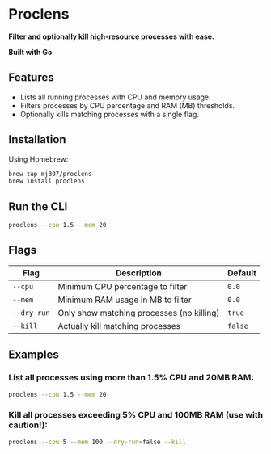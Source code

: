 # Proclens

**Filter and optionally kill high-resource processes with ease.**

**Built with Go**

## Features
- Lists all running processes with CPU and memory usage.
- Filters processes by CPU percentage and RAM (MB) thresholds.
- Optionally kills matching processes with a single flag.


## Installation
Using Homebrew:
```bash
brew tap mj307/proclens
brew install proclens
```
## Run the CLI
```bash
proclens --cpu 1.5 --mem 20 
```

## Flags
| Flag        | Description                               | Default |
| ----------- | ----------------------------------------- | ------- |
| `--cpu`     | Minimum CPU percentage to filter          | `0.0`   |
| `--mem`     | Minimum RAM usage in MB to filter         | `0.0`   |
| `--dry-run` | Only show matching processes (no killing) | `true`  |
| `--kill`    | Actually kill matching processes          | `false` |

## Examples

### List all processes using more than 1.5% CPU and 20MB RAM:

```bash
proclens --cpu 1.5 --mem 20
```
### Kill all processes exceeding 5% CPU and 100MB RAM (use with caution!):

```bash
proclens --cpu 5 --mem 100 --dry-run=false --kill
```
